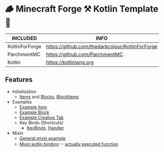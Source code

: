 # 🪵 Minecraft Forge ⚒ Kotlin Template 💜

| INCLUDED       | INFO                                            |
|----------------|-------------------------------------------------|
| KotlinForForge | https://github.com/thedarkcolour/KotlinForForge |
| ParchmentMC    | https://github.com/ParchmentMC                  |
| Kotlin         | https://kotlinlang.org                          |

## Features

- Initialization
    - [Items](./src/main/kotlin/common/init/ItemInit.kt) and
      [Blocks](./src/main/kotlin/common/init/BlockInit.kt),
      [BlockItems](./src/main/kotlin/common/init/BlockItemInit.kt)
- Examples
    - [Example Item](./src/main/kotlin/common/item/SadObsidianMaker.kt)
    - [Example Block](./src/main/kotlin/common/block/ExampleBlock.kt)
    - [Example Creative Tab](./src/main/kotlin/ExampleMod.kt#L41)
    - Key Binds (Shortcuts)
        - [KeyBinds](./src/main/kotlin/common/keybind/KeyBinds.kt),
          [Handler](./src/main/kotlin/common/keybind/KeyBindHandler.kt)
- Mixin
    - [General mixin example](./src/main/java/mixin/ExampleMixin.java)
    - [Mixin kotlin binding](./src/main/java/mixin/bindings/ExampleBindingMixin.java)
      ㅡ [actually executed function](./src/main/kotlin/mixinkt/ExampleMixinBinding.kt)
